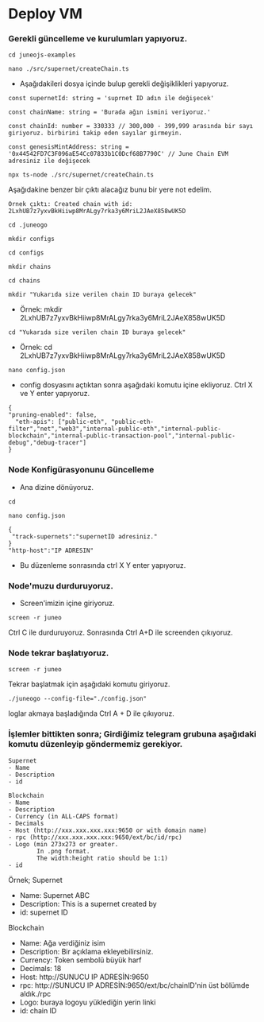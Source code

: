 # Deploy VM
### Gerekli güncelleme ve kurulumları yapıyoruz.

```
cd juneojs-examples
```

```
nano ./src/supernet/createChain.ts
```
* Aşağıdakileri dosya içinde bulup gerekli değişiklikleri yapıyoruz.

```
const supernetId: string = 'suprnet ID adın ile değişecek' 

const chainName: string = 'Burada ağın ismini veriyoruz.'

const chainId: number = 330333 // 300,000 - 399,999 arasında bir sayı giriyoruz. birbirini takip eden sayılar girmeyin.

const genesisMintAddress: string = '0x44542FD7C3F096aE54Cc07833b1C0Dcf68B7790C' // June Chain EVM adresiniz ile değişecek
```
```
npx ts-node ./src/supernet/createChain.ts
```
Aşağıdakine benzer bir çıktı alacağız bunu bir yere not edelim.
```
Örnek çıktı: Created chain with id: 2LxhUB7z7yxvBkHiiwp8MrALgy7rka3y6MriL2JAeX858wUK5D
```


```
cd .juneogo
```
```
mkdir configs
```
```
cd configs
```
```
mkdir chains
```
```
cd chains
```

```
mkdir "Yukarıda size verilen chain ID buraya gelecek"
```
* Örnek: mkdir 2LxhUB7z7yxvBkHiiwp8MrALgy7rka3y6MriL2JAeX858wUK5D
```
cd "Yukarıda size verilen chain ID buraya gelecek"
```
* Örnek: cd 2LxhUB7z7yxvBkHiiwp8MrALgy7rka3y6MriL2JAeX858wUK5D


```
nano config.json
```
* config dosyasını açtıktan sonra aşağıdaki komutu içine ekliyoruz. Ctrl X ve Y enter yapıyoruz.
```
{
"pruning-enabled": false,
  "eth-apis": ["public-eth", "public-eth-filter","net","web3","internal-public-eth","internal-public-blockchain","internal-public-transaction-pool","internal-public-debug","debug-tracer"]
}
```
### Node Konfigürasyonunu Güncelleme

* Ana dizine dönüyoruz.

```
cd 
```

```
nano config.json
```
```
{
 "track-supernets":"supernetID adresiniz."
}
"http-host":"IP ADRESIN"
```
* Bu düzenleme sonrasında ctrl X Y enter yapıyoruz.


### Node'muzu durduruyoruz.

* Screen'imizin içine giriyoruz.
```
screen -r juneo
```
Ctrl C ile durduruyoruz.
Sonrasında Ctrl A+D ile screenden çıkıyoruz.


### Node tekrar başlatıyoruz.

```
screen -r juneo
```

Tekrar başlatmak için aşağıdaki komutu giriyoruz.
```
./juneogo --config-file="./config.json"
```
loglar akmaya başladığında Ctrl A + D ile çıkıyoruz. 

### İşlemler bittikten sonra; Girdiğimiz telegram grubuna aşağıdaki komutu düzenleyip göndermemiz gerekiyor.
```
Supernet
- Name
- Description
- id

Blockchain
- Name 
- Description 
- Currency (in ALL-CAPS format)
- Decimals 
- Host (http://xxx.xxx.xxx.xxx:9650 or with domain name) 
- rpc (http://xxx.xxx.xxx.xxx:9650/ext/bc/id/rpc)
- Logo (min 273x273 or greater.
        In .png format. 
        The width:height ratio should be 1:1)
- id
```
Örnek;
Supernet
- Name: Supernet ABC
- Description: This is a supernet created by
- id: supernet ID

Blockchain
- Name: Ağa verdiğiniz isim
- Description: Bir açıklama ekleyebilirsiniz. 
- Currency: Token sembolü büyük harf
- Decimals: 18
- Host: http://SUNUCU IP ADRESİN:9650 
- rpc: http://SUNUCU IP ADRESİN:9650/ext/bc/chainID'nin üst bölümde aldık./rpc
- Logo: buraya logoyu yüklediğin yerin linki
- id: chain ID

